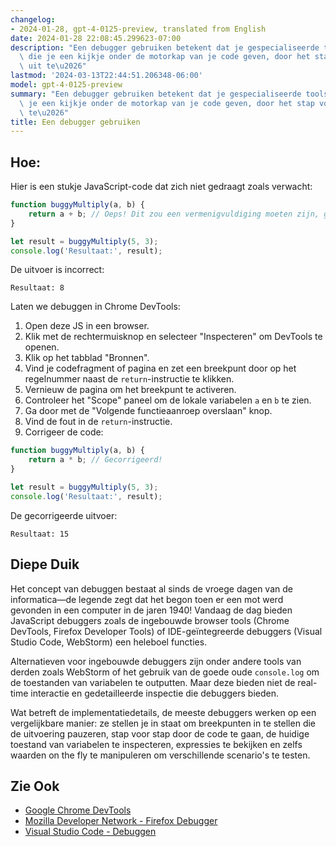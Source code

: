 ```yaml
---
changelog:
- 2024-01-28, gpt-4-0125-preview, translated from English
date: 2024-01-28 22:08:45.299623-07:00
description: "Een debugger gebruiken betekent dat je gespecialiseerde tools inzet\
  \ die je een kijkje onder de motorkap van je code geven, door het stap voor stap\
  \ uit te\u2026"
lastmod: '2024-03-13T22:44:51.206348-06:00'
model: gpt-4-0125-preview
summary: "Een debugger gebruiken betekent dat je gespecialiseerde tools inzet die\
  \ je een kijkje onder de motorkap van je code geven, door het stap voor stap uit\
  \ te\u2026"
title: Een debugger gebruiken
---
```


## Hoe:
Hier is een stukje JavaScript-code dat zich niet gedraagt zoals verwacht:

```javascript
function buggyMultiply(a, b) {
    return a + b; // Oeps! Dit zou een vermenigvuldiging moeten zijn, geen optelling.
}

let result = buggyMultiply(5, 3);
console.log('Resultaat:', result);
```

De uitvoer is incorrect:
```
Resultaat: 8
```

Laten we debuggen in Chrome DevTools:

1. Open deze JS in een browser.
2. Klik met de rechtermuisknop en selecteer "Inspecteren" om DevTools te openen.
3. Klik op het tabblad "Bronnen".
4. Vind je codefragment of pagina en zet een breekpunt door op het regelnummer naast de `return`-instructie te klikken.
5. Vernieuw de pagina om het breekpunt te activeren.
6. Controleer het "Scope" paneel om de lokale variabelen `a` en `b` te zien.
7. Ga door met de "Volgende functieaanroep overslaan" knop.
8. Vind de fout in de `return`-instructie.
9. Corrigeer de code:
```javascript
function buggyMultiply(a, b) {
    return a * b; // Gecorrigeerd!
}

let result = buggyMultiply(5, 3);
console.log('Resultaat:', result);
```

De gecorrigeerde uitvoer:
```
Resultaat: 15
```

## Diepe Duik
Het concept van debuggen bestaat al sinds de vroege dagen van de informatica—de legende zegt dat het begon toen er een mot werd gevonden in een computer in de jaren 1940! Vandaag de dag bieden JavaScript debuggers zoals de ingebouwde browser tools (Chrome DevTools, Firefox Developer Tools) of IDE-geïntegreerde debuggers (Visual Studio Code, WebStorm) een heleboel functies.

Alternatieven voor ingebouwde debuggers zijn onder andere tools van derden zoals WebStorm of het gebruik van de goede oude `console.log` om de toestanden van variabelen te outputten. Maar deze bieden niet de real-time interactie en gedetailleerde inspectie die debuggers bieden.

Wat betreft de implementatiedetails, de meeste debuggers werken op een vergelijkbare manier: ze stellen je in staat om breekpunten in te stellen die de uitvoering pauzeren, stap voor stap door de code te gaan, de huidige toestand van variabelen te inspecteren, expressies te bekijken en zelfs waarden on the fly te manipuleren om verschillende scenario's te testen.

## Zie Ook
- [Google Chrome DevTools](https://developers.google.com/web/tools/chrome-devtools)
- [Mozilla Developer Network - Firefox Debugger](https://developer.mozilla.org/nl/docs/Tools/Debugger)
- [Visual Studio Code - Debuggen](https://code.visualstudio.com/docs/editor/debugging)
